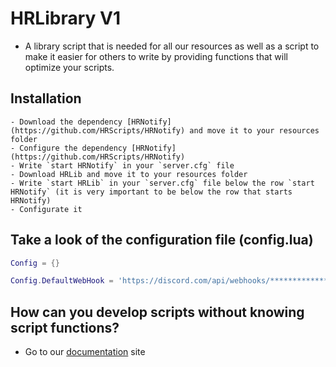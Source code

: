 # HRLibrary V1
- A library script that is needed for all our resources as well as a script to make it easier for others to write by providing functions that will optimize your scripts.

## Installation
    - Download the dependency [HRNotify](https://github.com/HRScripts/HRNotify) and move it to your resources folder
    - Configure the dependency [HRNotify](https://github.com/HRScripts/HRNotify)
    - Write `start HRNotify` in your `server.cfg` file
    - Download HRLib and move it to your resources folder
    - Write `start HRLib` in your `server.cfg` file below the row `start HRNotify` (it is very important to be below the row that starts HRNotify)
    - Configurate it
 
## Take a look of the configuration file (config.lua)
```lua
Config = {}

Config.DefaultWebHook = 'https://discord.com/api/webhooks/********************' -- Default webhook URL for the `HRLib.DiscordMsg` function (not required)
```


## How can you develop scripts without knowing script functions?
- Go to our [documentation](https://hrscripts.gitbook.io/hrscripts-documentation) site
